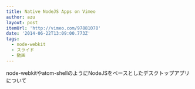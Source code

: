```yaml
---
title: Native NodeJS Apps on Vimeo
author: azu
layout: post
itemUrl: 'http://vimeo.com/97881078'
date: '2014-06-22T13:09:00.773Z'
tags:
  - node-webkit
  - スライド
  - 動画
---
```

node-webkitやatom-shellのようにNodeJSをベースとしたデスクトップアプリについて
